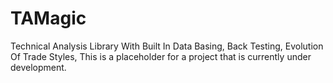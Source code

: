 # TAMagic
Technical Analysis Library With Built In Data Basing, Back Testing, Evolution Of Trade Styles, This is a placeholder for a project that is currently under development. 
